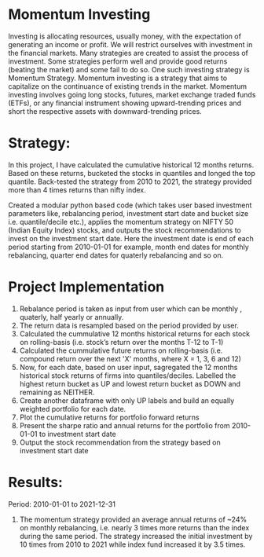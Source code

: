 # Momentum Investing

Investing is allocating resources, usually money, with the expectation of generating an income or profit. 
We will restrict ourselves with investment in the financial markets. Many strategies are created to assist the process of investment. Some strategies perform well and provide good returns (beating the market) and some fail to do so.
One such investing strategy is Momentum Strategy.
Momentum investing is a strategy that aims to capitalize on the continuance of existing trends in the market.
Momentum investing involves going long stocks, futures, market exchange traded funds (ETFs), or any financial instrument showing upward-trending prices and short the respective assets with downward-trending prices.

# Strategy:

In this project, I have calculated the cumulative historical 12 months returns. Based on these returns, bucketed the stocks in quantiles and longed the top quantile. Back-tested the strategy from 2010 to 2021, the strategy provided more than 4 times returns than nifty index. 

Created a modular python based code (which takes user based investment parameters like, rebalancing period, investment start date and bucket size i.e. quantile/decile etc.),  applies the momentum strategy on NIFTY 50 (Indian Equity Index) stocks, and outputs the stock recommendations to invest on the investment start date. Here the investment date is end of each period starting from 2010-01-01 for example, month end dates for monthly rebalancing, quarter end dates for quaterly rebalancing and so on.

# Project Implementation

1. Rebalance period is taken as input from user which can be monthly , quaterly, half yearly or annually.
2. The return data is resampled based on the period provided by user.
3. Calculated the cummulative 12 months historical returns for each stock on rolling-basis (i.e. stock’s return over the months T-12 to T-1)
4. Calculated the cummulative future returns on rolling-basis (i.e. compound return over the next 'X' months, where X = 1, 3, 6 and 12)
5. Now, for each date, based on user input, sagregated the 12 months historical stock returns of firms into quantiles/deciles. Labelled the highest return bucket as UP and lowest return bucket as DOWN and remaining as NEITHER.
6. Create another dataframe with only UP labels and build an equally weighted portfolio for each date. 
7. Plot the cumulative returns for portfolio forward returns
8. Present the sharpe ratio and annual returns for the portfolio from 2010-01-01 to investment start date
9. Output the stock recommendation from the strategy based on investment start date

# Results:

Period: 2010-01-01 to 2021-12-31

1. The momentum strategy provided an average annual returns of ~24% on monthly rebalancing, i.e. nearly 3 times more returns than the index during the same period. The strategy increased the initial investment by 10 times from 2010 to 2021 while index fund increased it by 3.5 times.
